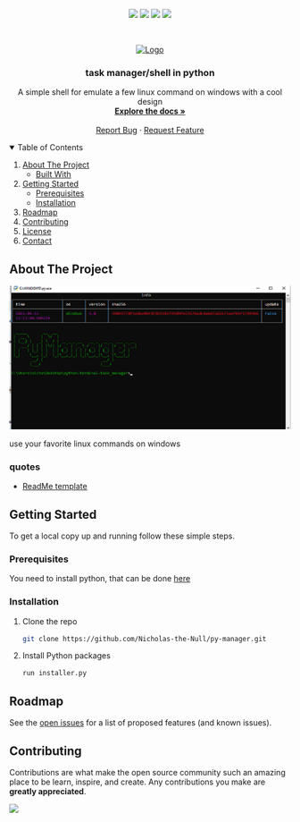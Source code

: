 <p align="center">
<img src=https://img.shields.io/github/stars/Nicholas-the-Null/py-manager?style=for-the-badge&logo=appveyor&color=blue />
<img src=https://img.shields.io/github/forks/Nicholas-the-Null/py-manager?style=for-the-badge&logo=appveyor&color=blue />
<img src=https://img.shields.io/github/issues/Nicholas-the-Null/py-manager?style=for-the-badge&logo=appveyor&color=informational />
<img src=https://img.shields.io/github/issues-pr/Nicholas-the-Null/py-manager?style=for-the-badge&logo=appveyor&color=informational />
</p>
<br />
<p align="center">
  <a href="https://github.com/othneildrew/Best-README-Template">
    <img src="assets/logo.png" alt="Logo" width="150" height="150">
  </a>
  
  <h3 align="center">task manager/shell in python</h3>

  <p align="center">
    A simple shell for emulate a few linux command on windows with a cool design
    <br />
    <a href="https://github.com/Nicholas-the-Null/py-manager"><strong>Explore the docs »</strong></a>
    <br />
    <br />
    <a href="https://github.com/Nicholas-the-Null/py-manager/issues">Report Bug</a>
    ·
    <a href="https://github.com/Nicholas-the-Null/py-manager/issues">Request Feature</a>
  </p>
</p>
  
<details open="open">
  <summary>Table of Contents</summary>
  <ol>
    <li>
      <a href="#about-the-project">About The Project</a>
      <ul>
        <li><a href="#quotes">Built With</a></li>
      </ul>
    </li>
    <li>
      <a href="#getting-started">Getting Started</a>
      <ul>
        <li><a href="#prerequisites">Prerequisites</a></li>
        <li><a href="#installation">Installation</a></li>
      </ul>
    </li>
    <li><a href="#roadmap">Roadmap</a></li>
    <li><a href="#contributing">Contributing</a></li>
    <li><a href="#copyright">License</a></li>
    <li><a href="#contact">Contact</a></li>
  </ol>
</details>

## About The Project

<img src="screen/screen.png" alt="Image of product">

use your favorite linux commands on windows

### quotes

* [ReadMe template](https://github.com/logicguy1/Discord-Nitro-Generator-and-Checker)


## Getting Started

To get a local copy up and running follow these simple steps.

### Prerequisites
You need to install python, that can be done [here](https://www.python.org)

### Installation
1. Clone the repo
   ```sh
   git clone https://github.com/Nicholas-the-Null/py-manager.git
   ```
2. Install Python packages
   ```sh
   run installer.py
   ```
   


## Roadmap

See the [open issues]("https://github.com/Nicholas-the-Null/py-manager/issues/issues) for a list of proposed features (and known issues).

## Contributing

Contributions are what make the open source community such an amazing place to be learn, inspire, and create. Any contributions you make are **greatly appreciated**.


<p>
<img src=https://komarev.com/ghpvc/?username=Nicholas-the-Null />
</p>
